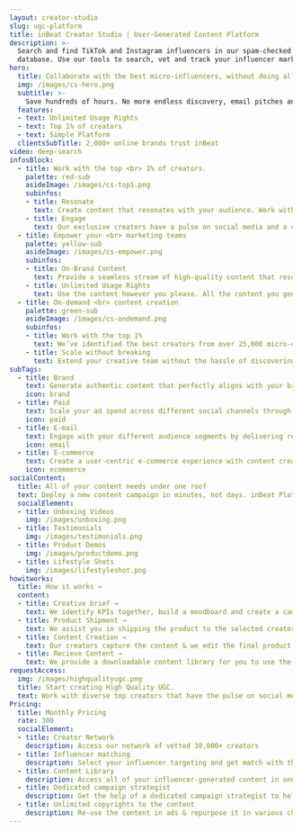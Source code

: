 ```yaml
---
layout: creator-studio
slug: ugc-platform
title: inBeat Creator Studio | User-Generated Content Platform
description: >-
  Search and find TikTok and Instagram influencers in our spam-checked influencer
  database. Use our tools to search, vet and track your influencer marketing campaigns.
hero:
  title: Collaborate with the best micro-influencers, without doing all the work.
  img: /images/cs-hero.png
  subtitle: >-
    Save hundreds of hours. No more endless discovery, email pitches and influencer ghosting. inBeat handles it all for you.
  features:
  - text: Unlimited Usage Rights
  - text: Top 1% of creators
  - text: Simple Platform
  clientsSubTitle: 2,000+ online brands trust inBeat
video: deep-search
infosBlock:
  - title: Work with the top <br> 1% of creators.
    palette: red-sub
    asideImage: /images/cs-top1.png
    subinfos:  
    - title: Resonate
      text: Create content that resonates with your audience. Work with creators that understand branding.
    - title: Engage
      text: Our exclusive creators have a pulse on social media and a deep understanding of attention.
  - title: Empower your <br> marketing teams
    palette: yellow-sub
    asideImage: /images/cs-empower.png
    subinfos:  
    - title: On-Brand Content
      text: Provide a seamless stream of high-quality content that resonates with your end audience at scale.
    - title: Unlimited Usage Rights
      text: Use the content however you please. All the content you generate is yours.
  - title: On-demand <br> content creation
    palette: green-sub
    asideImage: /images/cs-ondemand.png
    subinfos:  
    - title: Work with the top 1%
      text: We’ve identified the best creators from over 25,000 micro-creators to help you get the best content.
    - title: Scale without breaking
      text: Extend your creative team without the hassle of discovering, recruiting, and onboarding.
subTags:
  - title: Brand
    text: Generate authentic content that perfectly aligns with your brand image & identity. 
    icon: brand
  - title: Paid
    text: Scale your ad spend across different social channels through an ongoing stream of User-Generated Content that converts.
    icon: paid
  - title: E-mail
    text: Engage with your different audience segments by delivering relatable content with a narrative that resonates.
    icon: email
  - title: E-commerce
    text: Create a user-centric e-commerce experience with content created for the user at the center stage.
    icon: ecommerce
socialContent:
  title: All of your content needs under one roof
  text: Deploy a new content campaign in minutes, not days. inBeat Platform empowers you to create high-quality social content seamlessly.
  socialElement:
  - title: Unboxing Videos
    img: /images/unboxing.png
  - title: Testimonials
    img: /images/testimonials.png
  - title: Product Demos
    img: /images/productdemo.png
  - title: Lifestyle Shots
    img: /images/lifestyleshot.png
howitworks:
  title: How it works →
  content:
  - title: Creative brief →
    text: We identify KPIs together, build a moodboard and create a campaign persona. 
  - title: Product Shipment →
    text: We assist you in shipping the product to the selected creators to start content creation. 
  - title: Content Creation →
    text: Our creators capture the content & we edit the final product in-house
  - title: Recieve Content →
    text: We provide a downloadable content library for you to use the assets in your marketing. 
requestAccess:
  img: /images/highqualityugc.png
  title: Start creating High Quality UGC. 
  text: Work with diverse top creators that have the pulse on social media. & create content to grow your brand.
Pricing:
  title: Monthly Pricing
  rate: 300
  socialElement:
  - title: Creator Network
    description: Access our network of vetted 30,000+ creators
  - title: Influencer matching
    description: Select your influencer targeting and get match with the right creators without doing any outreach
  - title: Content Library
    description: Access all of your influencer-generated content in one single click.
  - title: Dedicated campaign strategist
    description: Get the help of a dedicated campaign strategist to help you create a successful campaign.
  - title: Unlimited copyrights to the content
    description: Re-use the content in ads & repurpose it in various channels. 
---
```


